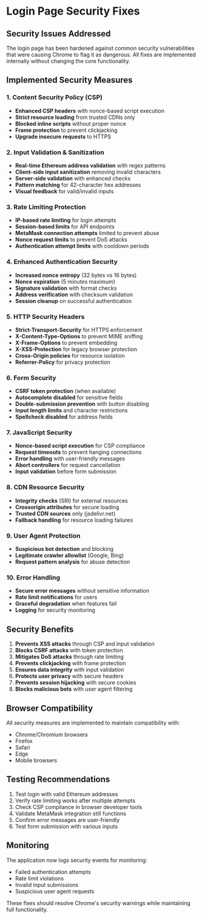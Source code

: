 # Login Page Security Fixes

## Security Issues Addressed

The login page has been hardened against common security vulnerabilities that were causing Chrome to flag it as dangerous. All fixes are implemented internally without changing the core functionality.

## Implemented Security Measures

### 1. Content Security Policy (CSP)
- **Enhanced CSP headers** with nonce-based script execution
- **Strict resource loading** from trusted CDNs only
- **Blocked inline scripts** without proper nonce
- **Frame protection** to prevent clickjacking
- **Upgrade insecure requests** to HTTPS

### 2. Input Validation & Sanitization
- **Real-time Ethereum address validation** with regex patterns
- **Client-side input sanitization** removing invalid characters
- **Server-side validation** with enhanced checks
- **Pattern matching** for 42-character hex addresses
- **Visual feedback** for valid/invalid inputs

### 3. Rate Limiting Protection
- **IP-based rate limiting** for login attempts
- **Session-based limits** for API endpoints
- **MetaMask connection attempts** limited to prevent abuse
- **Nonce request limits** to prevent DoS attacks
- **Authentication attempt limits** with cooldown periods

### 4. Enhanced Authentication Security
- **Increased nonce entropy** (32 bytes vs 16 bytes)
- **Nonce expiration** (5 minutes maximum)
- **Signature validation** with format checks
- **Address verification** with checksum validation
- **Session cleanup** on successful authentication

### 5. HTTP Security Headers
- **Strict-Transport-Security** for HTTPS enforcement
- **X-Content-Type-Options** to prevent MIME sniffing
- **X-Frame-Options** to prevent embedding
- **X-XSS-Protection** for legacy browser protection
- **Cross-Origin policies** for resource isolation
- **Referrer-Policy** for privacy protection

### 6. Form Security
- **CSRF token protection** (when available)
- **Autocomplete disabled** for sensitive fields
- **Double-submission prevention** with button disabling
- **Input length limits** and character restrictions
- **Spellcheck disabled** for address fields

### 7. JavaScript Security
- **Nonce-based script execution** for CSP compliance
- **Request timeouts** to prevent hanging connections
- **Error handling** with user-friendly messages
- **Abort controllers** for request cancellation
- **Input validation** before form submission

### 8. CDN Resource Security
- **Integrity checks** (SRI) for external resources
- **Crossorigin attributes** for secure loading
- **Trusted CDN sources** only (jsdelivr.net)
- **Fallback handling** for resource loading failures

### 9. User Agent Protection
- **Suspicious bot detection** and blocking
- **Legitimate crawler allowlist** (Google, Bing)
- **Request pattern analysis** for abuse detection

### 10. Error Handling
- **Secure error messages** without sensitive information
- **Rate limit notifications** for users
- **Graceful degradation** when features fail
- **Logging** for security monitoring

## Security Benefits

1. **Prevents XSS attacks** through CSP and input validation
2. **Blocks CSRF attacks** with token protection
3. **Mitigates DoS attacks** through rate limiting
4. **Prevents clickjacking** with frame protection
5. **Ensures data integrity** with input validation
6. **Protects user privacy** with secure headers
7. **Prevents session hijacking** with secure cookies
8. **Blocks malicious bots** with user agent filtering

## Browser Compatibility

All security measures are implemented to maintain compatibility with:
- Chrome/Chromium browsers
- Firefox
- Safari
- Edge
- Mobile browsers

## Testing Recommendations

1. Test login with valid Ethereum addresses
2. Verify rate limiting works after multiple attempts
3. Check CSP compliance in browser developer tools
4. Validate MetaMask integration still functions
5. Confirm error messages are user-friendly
6. Test form submission with various inputs

## Monitoring

The application now logs security events for monitoring:
- Failed authentication attempts
- Rate limit violations
- Invalid input submissions
- Suspicious user agent requests

These fixes should resolve Chrome's security warnings while maintaining full functionality.